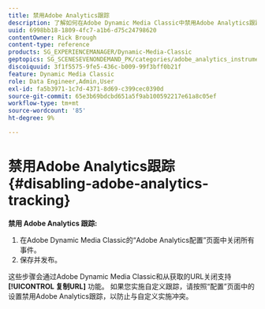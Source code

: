 ```yaml
---
title: 禁用Adobe Analytics跟踪
description: 了解如何在Adobe Dynamic Media Classic中禁用Adobe Analytics跟踪。
uuid: 6998bb18-1809-4fc7-a1b6-d75c24798620
contentOwner: Rick Brough
content-type: reference
products: SG_EXPERIENCEMANAGER/Dynamic-Media-Classic
geptopics: SG_SCENESEVENONDEMAND_PK/categories/adobe_analytics_instrumentation_kit
discoiquuid: 3f1f5575-9fe5-436c-b009-99f3bff0b21f
feature: Dynamic Media Classic
role: Data Engineer,Admin,User
exl-id: fa5b3971-1c7d-4371-8d69-c399cec0390d
source-git-commit: 65e3b69bdcbd651a5f9ab100592217e61a8c05ef
workflow-type: tm+mt
source-wordcount: '85'
ht-degree: 9%

---
```


# 禁用Adobe Analytics跟踪{#disabling-adobe-analytics-tracking}

**禁用 Adobe Analytics 跟踪:**

1. 在Adobe Dynamic Media Classic的“Adobe Analytics配置”页面中关闭所有事件。
1. 保存并发布。

这些步骤会通过Adobe Dynamic Media Classic和从获取的URL关闭支持 **[!UICONTROL 复制URL]** 功能。 如果您实施自定义跟踪，请按照“配置”页面中的设置禁用Adobe Analytics跟踪，以防止与自定义实施冲突。
